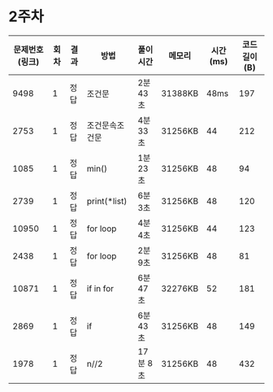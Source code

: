 # 2주차

| 문제번호(링크) | 회차 | 결과 | 방법           | 풀이시간 | 메모리  | 시간(ms) | 코드길이(B) |
| -------------- | ---- | ---- | -------------- | -------- | ------- | -------- | ----------- |
| 9498           | 1    | 정답 | 조건문         | 2분 43초 | 31388KB | 48ms     | 197         |
| 2753           | 1    | 정답 | 조건문속조건문 | 4분 33초 | 31256KB | 44       | 212         |
| 1085           | 1    | 정답 | min()          | 1분 23초 | 31256KB | 48       | 94          |
| 2739           | 1    | 정답 | print(*list)   | 6분 3초  | 31256KB | 48       | 120         |
| 10950          | 1    | 정답 | for loop       | 4분 4초  | 31256KB | 44       | 123         |
| 2438           | 1    | 정답 | for loop       | 2분 9초  | 31256KB | 48       | 81          |
| 10871          | 1    | 정답 | if in for      | 6분 47초 | 32276KB | 52       | 181         |
| 2869           | 1    | 정답 | if             | 6분 43초 | 31256KB | 48       | 149         |
| 1978           | 1    | 정답 | n//2           | 17분 8초 | 31256KB | 48       | 432         |

